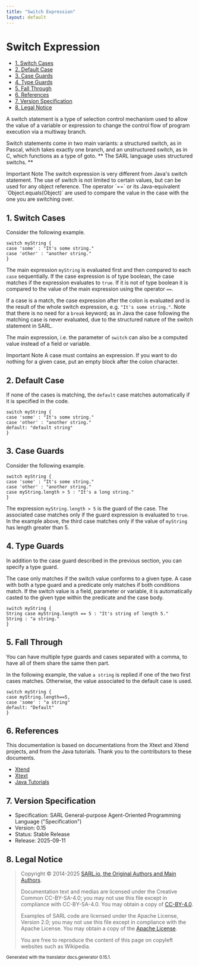 ```yaml
---
title: "Switch Expression"
layout: default
---
```


# Switch Expression


<ul class="page_outline" id="page_outline">

<li><a href="#1-switch-cases">1. Switch Cases</a></li>
<li><a href="#2-default-case">2. Default Case</a></li>
<li><a href="#3-case-guards">3. Case Guards</a></li>
<li><a href="#4-type-guards">4. Type Guards</a></li>
<li><a href="#5-fall-through">5. Fall Through</a></li>
<li><a href="#6-references">6. References</a></li>
<li><a href="#7-version-specification">7. Version Specification</a></li>
<li><a href="#8-legal-notice">8. Legal Notice</a></li>

</ul>


A switch statement is a type of selection control mechanism used to allow the value of a variable or expression
to change the control flow of program execution via a multiway branch.

Switch statements come in two main variants: a structured switch, as in Pascal, which takes exactly one branch, 
and an unstructured switch, as in C, which functions as a type of goto.
** The SARL language uses structured switchs. **

<p markdown="1"><span class="label label-warning">Important Note</span> The switch expression is very different from Java's switch statement. The use of switch is not limited to certain values, but can be used for any object reference. The operator `==` or its Java-equivalent `Object.equals(Object)` are used to compare the value in the case with the one you are switching over.</p>

## 1. Switch Cases

Consider the following example.

```sarl
switch myString {
case 'some' : "It's some string."
case 'other' : "another string."
}
```



The main expression `myString` is evaluated first and then compared to each 
`case` sequentially. If the case expression is of type boolean, the case matches 
if the expression evaluates to `true`. If it is not of type boolean it is 
compared to the value of the main expression using the operator `==`.

If a case is a match, the case expression after the colon is evaluated and is 
the result of the whole switch expression, e.g. `"It's some string."`.
Note that there is no need for a `break` keyword; as in Java the case following
the matching case is never evaluated, due to the structured nature of the switch
statement in SARL.

The main expression, i.e. the parameter of `switch` can also be a computed value instead 
of a field or variable.

<p markdown="1"><span class="label label-warning">Important Note</span> A case must contains an expression. If you want to do nothing for a given case, put an empty block after the colon character.</p>

## 2. Default Case

If none of the cases is matching, the `default` case matches automatically if it is specified
in the code.

```sarl
switch myString {
case 'some' : "It's some string."
case 'other' : "another string."
default: "default string"
}
```



## 3. Case Guards

Consider the following example.

```sarl
switch myString {
case 'some' : "It's some string."
case 'other' : "another string."
case myString.length > 5 : "It's a long string."
}
```



The expression `myString.length > 5` is the guard of the case.
The associated case matches only if the guard expression is evaluated to `true`.
In the example above, the third case matches only if the value of `myString` has length
greater than 5.


## 4. Type Guards

In addition to the case guard described in the previous section, you can specify a type
guard.

The case only matches if the switch value conforms to a given type.
A case with both a type guard and a predicate only matches if both conditions match.
If the switch value is a field, parameter or variable, it is automatically casted
to the given type within the predicate and the case body.

```sarl
switch myString {
String case myString.length == 5 : "It's string of length 5."
String : "a string."
}
```



## 5. Fall Through

You can have multiple type guards and cases separated with a comma, to
have all of them share the same then part.

In the following example, the value `a string` is replied if one of the two first cases matches.
Otherwise, the value associated to the default case is used.

```sarl
switch myString {
case myString.length==5,
case 'some' : "a string"
default: "Default"
}
```


## 6. References

This documentation is based on documentations from the Xtext and Xtend projects, and from the Java tutorials.
Thank you to the contributors to these documents.

* [Xtend](https://www.eclipse.org/xtend/documentation.html)
* [Xtext](https://www.eclipse.org/Xtext/documentation.html)
* [Java Tutorials](https://docs.oracle.com/javase/tutorial/)

## 7. Version Specification

* Specification: SARL General-purpose Agent-Oriented Programming Language ("Specification")
* Version: 0.15
* Status: Stable Release
* Release: 2025-09-11

## 8. Legal Notice

> Copyright &copy; 2014-2025 [SARL.io, the Original Authors and Main Authors](http://www.sarl.io/about/index.html).
>
> Documentation text and medias are licensed under the Creative Common CC-BY-SA-4.0;
> you may not use this file except in compliance with CC-BY-SA-4.0.
> You may obtain a copy of [CC-BY-4.0](https://creativecommons.org/licenses/by-sa/4.0/deed.en).
>
> Examples of SARL code are licensed under the Apache License, Version 2.0;
> you may not use this file except in compliance with the Apache License.
> You may obtain a copy of the [Apache License](http://www.apache.org/licenses/LICENSE-2.0).
>
> You are free to reproduce the content of this page on copyleft websites such as Wikipedia.

<small>Generated with the translator docs.generator 0.15.1.</small>
